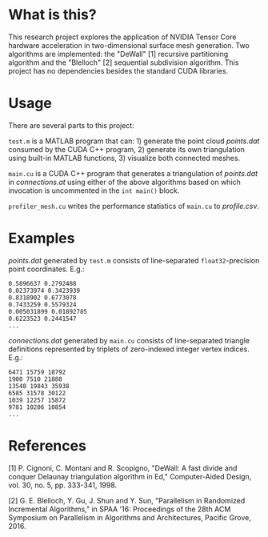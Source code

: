 # What is this?
This research project explores the application of NVIDIA Tensor Core hardware acceleration in two-dimensional surface mesh generation. Two algorithms are implemented: the "DeWall" [1] recursive partitioning algorithm and the "Blelloch" [2] sequential subdivision algorithm. This project has no dependencies besides the standard CUDA libraries.

# Usage
There are several parts to this project:

`test.m` is a MATLAB program that can: 1) generate the point cloud *points.dat* consumed by the CUDA C++ program, 2) generate its own triangulation using built-in MATLAB functions, 3) visualize both connected meshes.

`main.cu` is a CUDA C++ program that generates a triangulation of *points.dat* in *connections.at* using either of the above algorithms based on which invocation is uncommented in the `int main()` block.

`profiler_mesh.cu` writes the performance statistics of `main.cu` to *profile.csv*.

# Examples
*points.dat* generated by `test.m` consists of line-separated `float32`-precision point coordinates. E.g.:
```
0.5896637 0.2792488
0.02373974 0.3423939
0.8318902 0.6773078
0.7433259 0.5579324
0.005031899 0.01892785
0.6223523 0.2441547
...
```
*connections.dat* generated by `main.cu` consists of line-separated triangle definitions represented by triplets of zero-indexed integer vertex indices. E.g.:
```
6471 15759 18792 
1900 7510 21888 
13548 19843 35938 
6585 31578 30122 
1039 12257 15872 
9781 10206 10854 
...
```

# References
[1] P. Cignoni, C. Montani and R. Scopigno, "DeWall: A fast divide and conquer Delaunay triangulation algorithm in Ed," Computer-Aided Design, vol. 30, no. 5, pp. 333-341, 1998. 

[2] G. E. Blelloch, Y. Gu, J. Shun and Y. Sun, "Parallelism in Randomized Incremental Algorithms," in SPAA '16: Proceedings of the 28th ACM Symposium on Parallelism in Algorithms and Architectures, Pacific Grove, 2016. 
